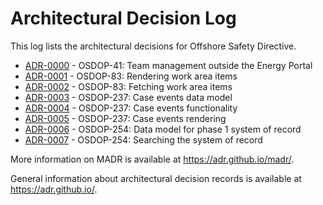 # Architectural Decision Log

This log lists the architectural decisions for Offshore Safety Directive.

<!-- adrlog -- Regenerate the content by using "npx adr-log -d documentation/adr/ -i" at the root. -->

* [ADR-0000](0000-team-management-outside-energy-portal.md) - OSDOP-41: Team management outside the Energy Portal
* [ADR-0001](0001-work-area-item-rendering.md) - OSDOP-83: Rendering work area items
* [ADR-0002](0002-work-area-item-fetching.md) - OSDOP-83: Fetching work area items
* [ADR-0003](0003-case-events-data-model.md) - OSDOP-237: Case events data model
* [ADR-0004](0004-case-events-functionality.md) - OSDOP-237: Case events functionality
* [ADR-0005](0005-case-events-rendering.md) - OSDOP-237: Case events rendering
* [ADR-0006](0006-data-model-for-system-of-record.md) -  OSDOP-254: Data model for phase 1 system of record
* [ADR-0007](0007-search-system-of-record.md) -  OSDOP-254: Searching the system of record

<!-- adrlogstop -->

More information on MADR is available at <https://adr.github.io/madr/>.

General information about architectural decision records is available at <https://adr.github.io/>.